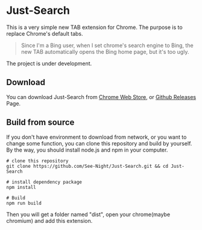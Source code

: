 # Just-Search
This is a very simple new TAB extension for Chrome.  The purpose is to replace Chrome's default tabs.

> Since I'm a Bing user, when I set chrome's search engine to Bing, the new TAB automatically opens the Bing home page, but it's too ugly.

The project is under development.

## Download

You can download Just-Search from [Chrome Web Store](https://chromewebstore.google.com/detail/just-search/nhinboemgecmnkacmppmdfaieblacdja), or [Github Releases](https://github.com/See-Night/Just-Search/releases/latest) Page.

## Build from source

If you don't have environment to download from network, or you want to change some function, you can clone this repository and build by yourself. By the way, you should install node.js and npm in your computer.

```shell
# clone this repository
git clone https://github.com/See-Night/Just-Search.git && cd Just-Search

# install dependency package
npm install

# Build
npm run build
```

Then you will get a folder named "dist", open your chrome(maybe chromium) and add this extension.
